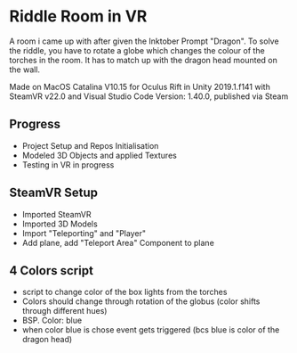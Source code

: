 # Riddle Room in VR
A room i came up with after given the Inktober Prompt "Dragon".
To solve the riddle, you have to rotate a globe which changes the colour of the torches in the room.
It has to match up with the dragon head mounted on the wall.

Made on MacOS Catalina V10.15 for Oculus Rift in Unity 2019.1.f141 with SteamVR v22.0 and Visual Studio Code Version: 1.40.0, published via Steam

## Progress 

* Project Setup and Repos Initialisation
* Modeled 3D Objects and applied Textures
* Testing in VR in progress

## SteamVR Setup
* Imported SteamVR
* Imported 3D Models 
* Import "Teleporting" and "Player"
* Add plane, add "Teleport Area" Component to plane

## 4 Colors script
* script to change color of the box lights from the torches
* Colors should change through rotation of the globus (color shifts through different hues)
* BSP. Color: blue
* when color blue is chose event gets triggered (bcs blue is color of the dragon head) 
